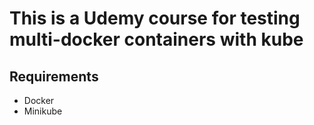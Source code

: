 # This is a Udemy course for testing multi-docker containers with kube

## Requirements
* Docker
* Minikube
